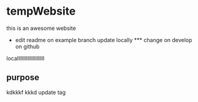 # tempWebsite
 this is an awesome website
 * edit readme on example branch
 update locally
 *** change on develop on github
 

localllllllllllllllllllll

## purpose
kdkkkf kkkd
update tag

